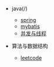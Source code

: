 * java(/)
  * [spring](zh-cn/quickstart.md)
  * [mybatis](zh-cn/more-pages.md)
  * [并发与线程](zh-cn/custom-navbar.md)



* 算法与数据结构
  * [leetcode](leetcode)
